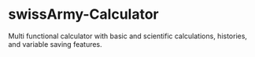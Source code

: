 # swissArmy-Calculator
Multi functional calculator with basic and scientific calculations, histories, and variable saving features.
